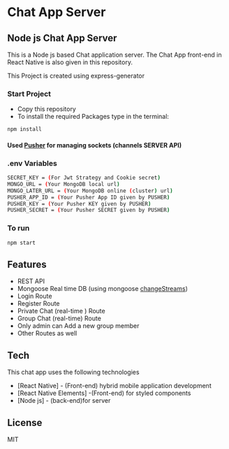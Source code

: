 # Chat App Server
## Node js  Chat App Server


This is a Node js  based Chat application server. The Chat App front-end in React Native is also given in this repository. 

This Project is created using express-generator

### Start Project

- Copy this repository
- To install the required Packages type in the terminal:
```sh
npm install 
```
#### Used [Pusher](https://pusher.com/docs/channels/server_api/overview/?ref=docs-index) for managing sockets (channels SERVER API)

### .env Variables

```sh
SECRET_KEY = (For Jwt Strategy and Cookie secret)
MONGO_URL = (Your MongoDB local url)
MONGO_LATER_URL = (Your MongoDB online (cluster) url)
PUSHER_APP_ID = (Your Pusher App ID given by PUSHER)
PUSHER_KEY = (Your Pusher KEY given by PUSHER)
PUSHER_SECRET = (Your Pusher SECRET given by PUSHER)
```

### To run

```sh
npm start
```

## Features

- REST API
- Mongoose Real time DB (using mongoose [changeStreams](https://mongoosejs.com/docs/change-streams.html))
- Login Route
- Register Route
- Private Chat (real-time ) Route
- Group Chat (real-time) Route
- Only admin can Add a new group member 
- Other Routes as well



## Tech

This chat app uses the following technologies

- [React Native] - (Front-end) hybrid mobile application development
- [React Native Elements] -(Front-end) for styled components
- [Node js] - (back-end)for server 



## License

MIT
